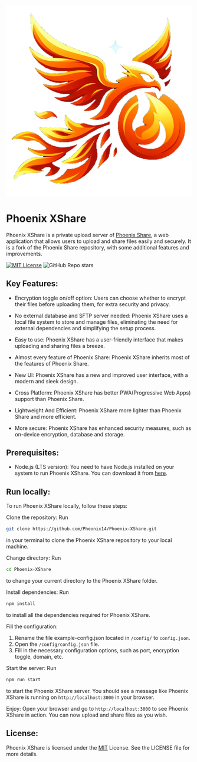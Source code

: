 ![Logo](./src/public/icons/logo-trans.png)
# Phoenix XShare

Phoenix XShare is a private upload server of [Phoenix Share](https://github.com/Pheonix14/Phoenix-Share), a web application that allows users to upload and share files easily and securely. It is a fork of the Phoenix Share repository, with some additional features and improvements.

[![MIT License](https://img.shields.io/badge/License-MIT-green.svg)](https://choosealicense.com/licenses/mit/)
![GitHub Repo stars](https://img.shields.io/github/stars/Pheonix14/Phoenix-XShare)



## Key Features:

- Encryption toggle on/off option: Users can choose whether to encrypt their files before uploading them, for extra security and privacy.

- No external database and SFTP server needed: Phoenix XShare uses a local file system to store and manage files, eliminating the need for external dependencies and simplifying the setup process.

- Easy to use: Phoenix XShare has a user-friendly interface that makes uploading and sharing files a breeze.

- Almost every feature of Phoenix Share: Phoenix XShare inherits most of the features of Phoenix Share.

- New UI: Phoenix XShare has a new and improved user interface, with a modern and sleek design.

- Cross Platform: Phoenix XShare has better PWA(Progressive Web Apps) support than Phoenix Share.

- Lightweight And Efficient: Phoenix XShare more lighter than Phoenix Share and more efficient.

- More secure: Phoenix XShare has enhanced security measures, such as on-device encryption, database and storage.

## Prerequisites:

- Node.js (LTS version): You need to have Node.js installed on your system to run Phoenix XShare. You can download it from [here](https://nodejs.org/en ).
## Run locally:

To run Phoenix XShare locally, follow these steps:

Clone the repository: Run
```bash
git clone https://github.com/Pheonix14/Phoenix-XShare.git
```
 in your terminal to clone the Phoenix XShare repository to your local machine.

Change directory: Run
```bash
cd Phoenix-XShare
```
to change your current directory to the Phoenix XShare folder.

Install dependencies: Run
```bash
npm install
```
to install all the dependencies required for Phoenix XShare.

Fill the configuration: 
1. Rename the file example-config.json located in `/config/` to `config.json`.
2. Open the `/config/config.json` file.
3. Fill in the necessary configuration options, such as port, encryption toggle, domain, etc.

Start the server: Run 
```js
npm run start
```
to start the Phoenix XShare server. You should see a message like Phoenix XShare is running on `http://localhost:3000` in your browser.

Enjoy: Open your browser and go to `http://localhost:3000` to see Phoenix XShare in action. You can now upload and share files as you wish.

## License:

Phoenix XShare is licensed under the [MIT](https://choosealicense.com/licenses/mit/) License. See the LICENSE file for more details.

